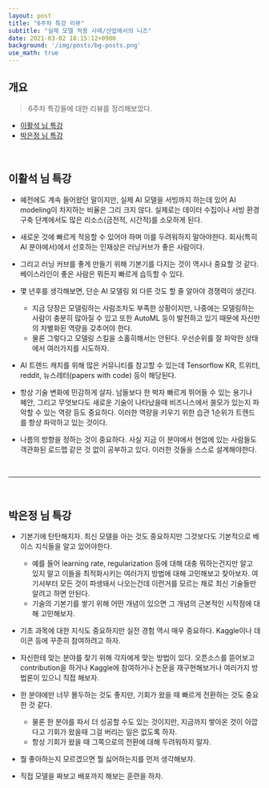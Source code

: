 ```yaml
---
layout: post
title: "6주차 특강 리뷰"
subtitle: "실제 모델 적용 사례/산업에서의 니즈"
date: 2021-03-02 18:15:12+0900
background: '/img/posts/bg-posts.png'
use_math: true
---
```


## 개요 <!-- omit in toc -->
> 6주차 특강들에 대한 리뷰를 정리해보았다.  
  
- [이활석 님 특강](#이활석-님-특강)
- [박은정 님 특강](#박은정-님-특강)

<br/>

## 이활석 님 특강
- 예전에도 계속 들어왔던 말이지만, 실제 AI 모델을 서빙까지 하는데 있어 AI modeling이 차지하는 비율은 그리 크지 않다. 실제로는 데이터 수집이나 서빙 환경 구축 단계에서도 많은 리소스(금전적, 시간적)를 소모하게 된다.
  
- 새로운 것에 빠르게 적응할 수 있어야 하며 이를 두려워하지 말아야한다. 회사(특히 AI 분야에서)에서 선호하는 인재상은 러닝커브가 좋은 사람이다. 

- 그리고 러닝 커브를 좋게 만들기 위해 기본기를 다지는 것이 역시나 중요할 것 같다. 베이스라인이 좋은 사람은 뭐든지 빠르게 습득할 수 있다.

- 몇 년후를 생각해보면, 단순 AI 모델링 외 다른 것도 할 줄 알아야 경쟁력이 생긴다. 
    + 지금 당장은 모델링하는 사람조차도 부족한 상황이지만, 나중에는 모델링하는 사람이 충분히 많아질 수 있고 또한 AutoML 등이 발전하고 있기 때문에 자신만의 차별화된 역량을 갖추어야 한다.
    + 물론 그렇다고 모델링 스킬을 소홀히해서는 안된다. 우선순위를 잘 파악한 상태에서 여러가지를 시도하자.

- AI 트렌드 캐치를 위해 많은 커뮤니티를 참고할 수 있는데 Tensorflow KR, 트위터, reddit, 뉴스레터(papers with code) 등이 해당된다.

- 항상 기술 변화에 민감하게 살자. 남들보다 한 박자 빠르게 뛰어들 수 있는 용기나 혜안, 그리고 무엇보다도 새로운 기술이 나타났을때 비즈니스에서 쓸모가 있는지 파악할 수 있는 역량 등도 중요하다. 이러한 역량을 키우기 위한 습관 1순위가 트렌드를 항상 파악하고 있는 것이다.

- 나름의 방향을 정하는 것이 중요하다. 사실 지금 이 분야에서 현업에 있는 사람들도 객관화된 로드맵 같은 것 없이 공부하고 있다. 이러한 것들을 스스로 설계해야한다.

<br />

---

<br />

## 박은정 님 특강
- 기본기에 탄탄해지자. 최신 모델을 아는 것도 중요하지만 그것보다도 기본적으로 베이스 지식들을 알고 있어야한다.   
    + 예를 들어 learning rate, regularization 등에 대해 대충 뭐하는건지만 알고 있지 말고 이들을 최적화시키는 여러가지 방법에 대해 고민해보고 찾아보자. 여기서부터 모든 것이 파생돼서 나오는건데 이런거를 모르는 채로 최신 기술들만 알려고 하면 안된다. 
    + 기술의 기본기를 쌓기 위해 어떤 개념이 있으면 그 개념의 근본적인 시작점에 대해 고민해보자.

- 기초 과목에 대한 지식도 중요하지만 실전 경험 역시 매우 중요하다. Kaggle이나 데이콘 등에 꾸준히 참여하려고 하자.

- 자신한테 맞는 분야를 찾기 위해 각자에게 맞는 방법이 있다. 오픈소스를 뜯어보고 contribution을 하거나 Kaggle에 참여하거나 논문을 재구현해보거나 여러가지 방법론이 있으니 직접 해보자.

- 한 분야에만 너무 몰두하는 것도 좋지만, 기회가 왔을 때 빠르게 전환하는 것도 중요한 것 같다. 
    + 물론 한 분야를 파서 더 성공할 수도 있는 것이지만, 지금까지 쌓아온 것이 아깝다고 기회가 왔을때 그걸 버리는 일은 없도록 하자. 
    + 항상 기회가 왔을 때 그쪽으로의 전환에 대해 두려워하지 말자.

- 뭘 좋아하는지 모르겠으면 뭘 싫어하는지를 먼저 생각해보자.   
    
- 직접 모델을 짜보고 배포까지 해보는 훈련을 하자.

